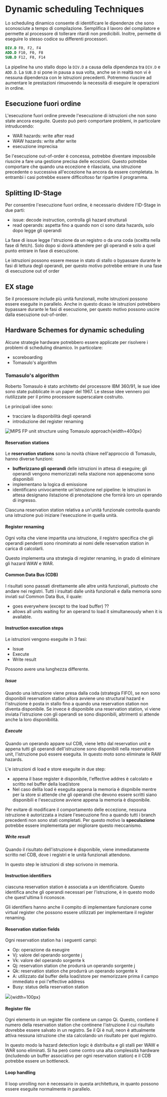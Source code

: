 # Dynamic scheduling Techniques
<!-- lezione14: 27-10-2022 -->

Lo scheduling dinamico consente di identificare le dipendenze che sono sconosciute a tempo di compilazione. Semplifica il lavoro del compilatore e permette al processore di tollerare ritardi non predicibili. Inoltre, permette di eseguire lo stesso codice su differenti processori.

```mips
DIV.D F0, F2, F4
ADD.D F10, F0, F8
SUB.D F12, F8, F14
```

La pipeline ha uno stallo dopo la `DIV.D` a causa della dipendenza tra `DIV.D` e `ADD.D`. La `SUB.D` si pone in pausa a sua volta, anche se in realtà non vi è nessuna dipendenza con le istruzioni precedenti. Potremmo riuscire ad aumentare le prestazioni rimuovendo la necessità di eseguire le operazioni in ordine.

## Esecuzione fuori ordine

L'esecuzione fuori ordine prevede l'esecuzione di istruzioni che non sono state ancora eseguite. Questo può però comportare problemi, in particolare intruducendo:

- WAR hazards: write after read
- WAW hazards: write after write
- esecuzione imprecisa


Se l'esecuzione out-of-order è concessa, potrebbe diventare impossibile riuscire a fare una gestione precisa delle eccezioni. Questo potrebbe comportare che quando una eccezione è rilasciata, una istruzione precedente o successiva all'eccezione ha ancora da essere completata. In entrambi i casi potrebbe essere difficoltoso far ripartire il programma.

## Splitting ID-Stage

Per consentire l'esecuzione fuori ordine, è necessario dividere l'ID-Stage in due parti:

- issue: decode instruction, controlla gli hazard strutturali
- read operands: aspetta fino a quando non ci sono data hazards, solo dopo legge gli operandi

La fase di issue legge l'struzione da un registro o da una coda (sceitta nella fase di fetch). Solo dopo si dovrà attendere per gli operandi e solo a quel punto entrare in fase di esecuzione.

Le istruzioni possono essere messe in stato di stallo o bypassare durante le fasi di lettura degli operandi, per questo motivo potrebbe entrare in una fase di esecuzione out of order

## EX stage

Se il processore include più unità funzionali, molte istruzioni possono essere eseguite in parallelo. Anche in questo dcaso le istruzioni potrebbero bypassare durante le fasi di esecuzione, per questo motivo possono uscire dalla esecuzione out-of-order.

## Hardware Schemes for dynamic scheduling 

Alcune strategie hardware potrebbero essere applicate per risolvere i problemi di scheduling dinamico. In particolare:

- scoreboarding
- Tomasulo's algorithm

### Tomasulo's algorithm

Roberto Tomasulo è stato architetto del processore IBM 360/91, le sue idee sono state pubblicate in un paper del 1967. Le stesse idee vennero poi riutilizzate per il primo processore superscalare costruito. 

Le principali idee sono:

- tracciare la disponbilità degli operandi
- introduzione del register renaming

![MIPS FP unit structure using Tomasulo approach](../images/07_tomasulo1.png){width=400px}

#### Reservation stations

Le **reservation stations** sono la novità chiave nell'approccio di Tomasulo, hanno diverse funzioni:

- **bufferizzano gli operandi** delle istruzioni in attesa di eseguire; gli operandi vengono memorizzati nella stazione non appenacome sono disponibili
- implementano la logica di emissione
- identificano univocamente un'istruzione nel pipeline: le istruzioni in attesa designano ilstazione di prenotazione che fornirà loro un operando di ingresso.

Ciascuna reservation station relativa a un'unità funzionale controlla quando una istruzione può iniziare l'esecuzione in quella unità.

#### Register renaming

Ogni volta che viene impartita una istruzione, il registro specifica che gli operandi pendenti sono rinominato ai nomi delle reservation station in carica di calcolarli.

Questo implementa una strategia di register renaming, in grado di eliminare gli hazard WAW e WAR.

#### Common Data Bus (CDB)

I risultati sono passati direttamente alle altre unità funzionali, piuttosto che andare nei registri. Tutti i irsultati dalle unità funzionali e dalla memoria sono inviati sul Common Data Bus, il quale:

- goes everywhere (except to the load buffer) ??
- allows all units waiting for an operand to load it simultaneously when it is available.

#### Instruction execution steps

Le istruzioni vengono eseguite in 3 fasi:

- Issue
- Execute
- Write result

Possono avere una lunghezza differente.

##### Issue
Quando una istruzione viene presa dalla coda (strategia FIFO), se non sono disponibili reservation station allora avviene uno structural hazard e l'istruzione è posta in stallo fino a quando una reservation station non diventa disponibile. Se invece è disponibile una reservation station, vi viene inviata l'istruzione con gli operandi se sono disponibili, altrimenti si attende anche la loro disponibilità.

##### Execute
Quando un operando appare sul CDB, viene letto dal reservation unit e appena tutti gli operandi dell'istruzione sono disponibili nella reservation unit, l'istruzione può essere eseguita. In questo moto sono eliminate le RAW hazards.

L'e istruzioni di load e store eseguite in due step:

- appena il base register è disponibile, l'effective addres è calcolato e scritto nel buffer della load/store
- Nel caso dellla load è eseguita appena la memoria è dispnibile mentre per la store si attende che gli operandi che devono essere scritti siano disponibili e l'esecuzione avviene appena la memoria è disponibile.

Per evitare di modificare il comportamento delle eccezione, nessuna istruzione è autorizzata a inziare l'esecuzione fino a quando tutti i branch precedenti non sono stati completati. Per questo motivo la **speculazione** potrebbe essere implementata per migliorare questo meccanismo.

##### Write result

Quando il risultato dell'istruzione è disponibile, viene immediatamente scritto nel CDB, dove i registri e le unità funzionali attendono. 

In questo step le istruzioni di step scrivono in memoria.


#### Instruction identifiers

ciascuna reservation station è associata a un identificiatore. Questo identifica anche gli operandi necessari per l'istruzione, è in questo modo che quest'ultima li riconosce.

Gli identifiers hanno anche il compito di implementare funzionare come virtual register che possono essere utilizzati per implementare il register renaming.

#### Reservation station fields

Ogni reservation station ha i seguenti campi:

- Op: operazione da eseugire
- Vj: valore del operando sorgente j
- Vk: valore del operando sorgente k
- Qj: reservation station che produrrà un operando sorgente j
- Qk: reservation station che produrrà un operando sorgente k
- A: utilizzato dal buffer della load/store per memorizzare prima il campo immediato e poi l'effective address
- Busy: status della reservation station

![](../images/07_tam_fields.png){width=100px}


#### Register file

Ogni elemento in un register file contiene un campo Qi. Questo, contiene il numero della reservation station che continene l'istruzione il cui risultato dovrebbe essere salvato in un registro. Se il Qi è null, neon è attualmente attiva nessuna istruzione che sta calcolando un risultato per quel registro.

In questo modo la hazard detection logic è distribuita e gli stalli per WAW e WAR sono eliminati. Si ha però come contro una alta complessità hardware (includendo un buffer associativo per ogni reservation station) e il CDB potrebbe essere un bottleneck.

#### Loop handling

Il loop unrolling non è necessario in questa architettura, in quanto possono essere eseguite normalmente in parallelo.